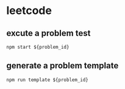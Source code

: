 # leetcode

## excute a problem test
```
npm start ${problem_id}
```

## generate a problem template
```
npm run template ${problem_id}
```